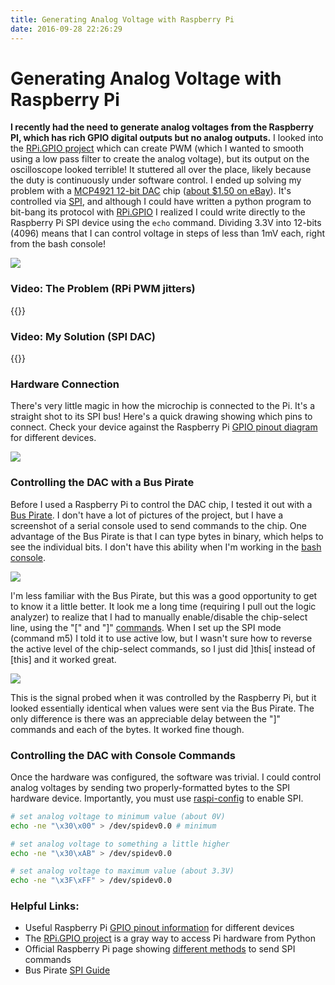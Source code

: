 ```yaml
---
title: Generating Analog Voltage with Raspberry Pi
date: 2016-09-28 22:26:29
---
```


# Generating Analog Voltage with Raspberry Pi

__I recently had the need to generate analog voltages from the Raspberry PI, which has rich GPIO digital outputs but no analog outputs.__ I looked into the [RPi.GPIO project](https://sourceforge.net/p/raspberry-gpio-python/wiki/PWM/) which can create PWM (which I wanted to smooth using a low pass filter to create the analog voltage), but its output on the oscilloscope looked terrible! It stuttered all over the place, likely because the duty is continuously under software control. I ended up solving my problem with a [MCP4921 12-bit DAC](http://ww1.microchip.com/downloads/en/DeviceDoc/21897a.pdf) chip ([about $1.50 on eBay](http://www.ebay.com/sch/i.html?_nkw=MCP4921)). It's controlled via [SPI](https://en.wikipedia.org/wiki/Serial_Peripheral_Interface_Bus), and although I could have written a python program to bit-bang its protocol with [RPi.GPIO](https://sourceforge.net/p/raspberry-gpio-python/wiki/PWM/) I realized I could write directly to the Raspberry Pi SPI device using the `` echo `` command. Dividing 3.3V into 12-bits (4096) means that I can control voltage in steps of less than 1mV each, right from the bash console!

<div class="text-center img-border">

![](https://swharden.com/static/2016/09/28/IMG_8696.jpg)

</div>

### Video: The Problem (RPi PWM jitters)

{{<youtube AtW2DouoyOg>}}

### Video: My Solution (SPI DAC)

{{<youtube iwzXh2V1SP4>}}

### Hardware Connection

There's very little magic in how the microchip is connected to the Pi. It's a straight shot to its SPI bus! Here's a quick drawing showing which pins to connect. Check your device against the Raspberry Pi [GPIO pinout diagram](http://www.hobbytronics.co.uk/raspberry-pi-gpio-pinout) for different devices.

<div class="text-center img-border">

![](https://swharden.com/static/2016/09/28/IMG_8701.jpg)

</div>

### Controlling the DAC with a Bus Pirate

Before I used a Raspberry Pi to control the DAC chip, I tested it out with a [Bus Pirate](http://dangerousprototypes.com/docs/Bus_Pirate). I don't have a lot of pictures of the project, but I have a screenshot of a serial console used to send commands to the chip. One advantage of the Bus Pirate is that I can type bytes in binary, which helps to see the individual bits. I don't have this ability when I'm working in the [bash console](https://en.wikipedia.org/wiki/Bash_(Unix_shell)).

<div class="text-center img-border img-small">

![](https://swharden.com/static/2016/09/28/serial.png)

</div>

I'm less familiar with the Bus Pirate, but this was a good opportunity to get to know it a little better. It look me a long time (requiring I pull out the logic analyzer) to realize that I had to manually enable/disable the chip-select line, using the "[" and "]" [commands](http://dangerousprototypes.com/docs/Bus_Pirate_menu_options_guide). When I set up the SPI mode (command m5) I told it to use active low, but I wasn't sure how to reverse the active level of the chip-select commands, so I just did ]this[ instead of [this] and it worked great.

<div class="text-center img-border">

![](https://swharden.com/static/2016/09/28/fromPi.png)

</div>

This is the signal probed when it was controlled by the Raspberry Pi, but it looked essentially identical when values were sent via the Bus Pirate. The only difference is there was an appreciable delay between the "]" commands and each of the bytes. It worked fine though.

### Controlling the DAC with Console Commands

Once the hardware was configured, the software was trivial. I could control analog voltages by sending two properly-formatted bytes to the SPI hardware device. Importantly, you must use [raspi-config](https://www.raspberrypi.org/documentation/configuration/raspi-config.md) to enable SPI.

```bash
# set analog voltage to minimum value (about 0V)
echo -ne "\x30\x00" > /dev/spidev0.0 # minimum

# set analog voltage to something a little higher
echo -ne "\x30\xAB" > /dev/spidev0.0

# set analog voltage to maximum value (about 3.3V)
echo -ne "\x3F\xFF" > /dev/spidev0.0
```

### Helpful Links:

*   Useful Raspberry Pi [GPIO pinout information](http://www.hobbytronics.co.uk/raspberry-pi-gpio-pinout) for different devices
*   The [RPi.GPIO project](https://sourceforge.net/p/raspberry-gpio-python/wiki/Outputs/) is a gray way to access Pi hardware from Python
*   Official Raspberry Pi page showing [different methods](https://www.raspberrypi.org/documentation/hardware/raspberrypi/spi/README.md) to send SPI commands
*   Bus Pirate [SPI Guide](http://dangerousprototypes.com/docs/SPI)

